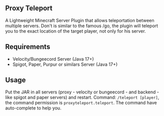 ## Proxy Teleport
A Lightweight Minecraft Server Plugin that allows teleportation between multiple servers. Don't is similar to the famous /go, the plugin will teleport you to the exact location of the target player, not only for his server.

## Requirements
- Velocity/Bungeecord Server (Java 17+)
- Spigot, Paper, Purpur or similars Server (Java 17+)

## Usage
Put the JAR in all servers (proxy - velocity or bungeecord - and backend - like spigot and paper servers) and restart.
Command: `/teleport [player]`, the command permission is `proxyteleport.teleport`. The command have auto-complete to help you.
